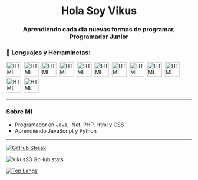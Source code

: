 <div id="header" align="center">
  <h1 align="center"> Hola Soy Vikus</h1>
  <h3 align="center">
    Aprendiendo cada dia nuevas formas de programar, Programador Junior
  </h3>
 </div>
 
 <div align="left">
  <h3>🔨 Lenguajes y Herraminetas:</h3>
  <div>
    <img src="https://cdn.jsdelivr.net/gh/devicons/devicon/icons/html5/html5-original.svg" title="HTML5" alt="HTML" width="40" height="40"/>&nbsp;
    <img src="https://cdn.jsdelivr.net/gh/devicons/devicon/icons/css3/css3-original.svg" title="CSS3" alt="HTML" width="40" height="40"/>&nbsp;
    <img src="https://cdn.jsdelivr.net/gh/devicons/devicon/icons/javascript/javascript-plain.svg" title="javascript" alt="HTML" width="40" height="40"/>&nbsp;
    <img src="https://cdn.jsdelivr.net/gh/devicons/devicon/icons/bootstrap/bootstrap-original.svg" title="bootstrap" alt="HTML" width="40" height="40"/>&nbsp;
    <img src="https://cdn.jsdelivr.net/gh/devicons/devicon/icons/php/php-original.svg" title="php" alt="HTML" width="40" height="40"/>&nbsp;
    <img src="https://cdn.jsdelivr.net/gh/devicons/devicon/icons/dotnetcore/dotnetcore-original.svg" title=".net" alt="HTML" width="40" height="40"/>&nbsp;
    <img src="https://cdn.jsdelivr.net/gh/devicons/devicon/icons/mysql/mysql-original.svg" title="MySQL" alt="HTML" width="40" height="40"/>&nbsp;
    <img src="https://user-images.githubusercontent.com/107599212/228046809-77f84bc7-4f17-4f09-b173-d3dd0bf494b4.png" title="SQL server" alt="HTML" width="40" height="40"/>&nbsp;
    <img src="https://cdn.jsdelivr.net/gh/devicons/devicon/icons/xd/xd-plain.svg" title="Adobe XD" alt="HTML" width="40" height="40"/>&nbsp;
    <img src="https://cdn.jsdelivr.net/gh/devicons/devicon/icons/figma/figma-original.svg" title="Figma" alt="HTML" width="40" height="40"/>&nbsp;
    <img src="https://cdn.jsdelivr.net/gh/devicons/devicon/icons/java/java-original.svg" title="Java" alt="HTML" width="40" height="40"/>&nbsp;
    <img src="https://cdn.jsdelivr.net/gh/devicons/devicon/icons/amazonwebservices/amazonwebservices-original.svg" title="AWS" alt="HTML" width="40" height="40"/>&nbsp;
  </div>
</div>

---

### Sobre Mi
- Programador en Java, .Net, PHP, Html y CSS
- Aprendiendo JavaScript y Python

---

[![GitHub Streak](http://github-readme-streak-stats.herokuapp.com?user=VikusS3&theme=dark&hide_border=verdadero&border_radius=5&locale=es&mode=weekly)](https://git.io/streak-stats)


![VikusS3 GitHub stats](https://github-readme-stats.vercel.app/api?username=VikusS3&show_icons=true&theme=radical)


[![Top Langs](https://github-readme-stats.vercel.app/api/top-langs/?username=VikusS3&langs_count=8&theme=tokyonight)](https://github.com/anuraghazra/github-readme-stats)
